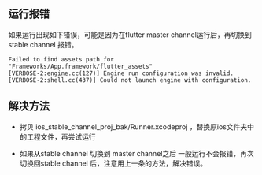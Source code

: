 ## 运行报错
如果运行出现如下错误，可能是因为在flutter master channel运行后，再切换到stable channel 报错。


```
Failed to find assets path for "Frameworks/App.framework/flutter_assets"
[VERBOSE-2:engine.cc(127)] Engine run configuration was invalid.
[VERBOSE-2:shell.cc(437)] Could not launch engine with configuration.

```

## 解决方法

* 拷贝 ios_stable_channel_proj_bak/Runner.xcodeproj ，替换原ios文件夹中的工程文件，再尝试运行

* 如果从stable channel 切换到 master channel之后 一般运行不会报错，再次切换回stable channel 后，注意用上一条的方法，解决错误。

